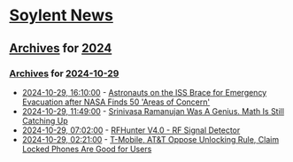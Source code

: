 # [Soylent News](../../../README.md)

## [Archives](../../index.md) for [2024](../index.md)

### [Archives](../../index.md) for [2024-10-29](index.md)

* [2024-10-29, 16:10:00](https://soylentnews.org/breakingnews/article.pl?sid=24/10/29/164202&from=rss) - [Astronauts on the ISS Brace for Emergency Evacuation after NASA Finds 50 'Areas of Concern'](https://soylentnews.org/breakingnews/article.pl?sid=24/10/29/164202&from=rss)
* [2024-10-29, 11:49:00](https://soylentnews.org/article.pl?sid=24/10/28/0539245&from=rss) - [Srinivasa Ramanujan Was A Genius. Math Is Still Catching Up](https://soylentnews.org/article.pl?sid=24/10/28/0539245&from=rss)
* [2024-10-29, 07:02:00](https://soylentnews.org/article.pl?sid=24/10/28/0534216&from=rss) - [RFHunter V4.0 - RF Signal Detector](https://soylentnews.org/article.pl?sid=24/10/28/0534216&from=rss)
* [2024-10-29, 02:21:00](https://soylentnews.org/article.pl?sid=24/10/27/1437217&from=rss) - [T-Mobile, AT&T Oppose Unlocking Rule, Claim Locked Phones Are Good for Users](https://soylentnews.org/article.pl?sid=24/10/27/1437217&from=rss)
